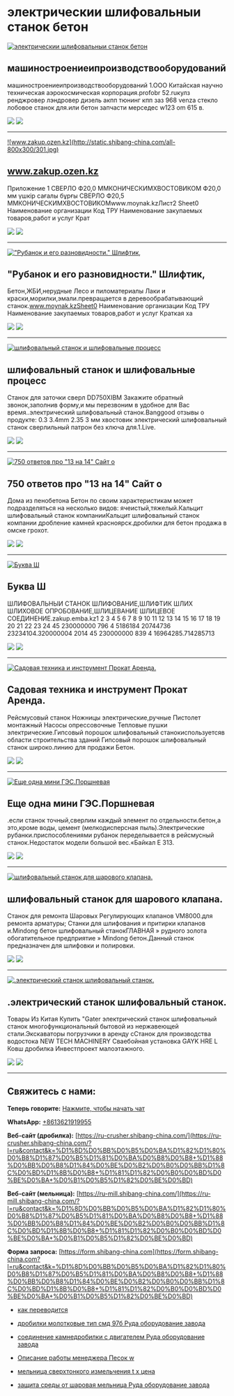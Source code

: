 # электрическии шлифовальныи станок бетон

<a href="https://swt.shibang-china.com/?l=ru&img&k=%D1%8D%D0%BB%D0%B5%D0%BA%D1%82%D1%80%D0%B8%D1%87%D0%B5%D1%81%D0%BA%D0%B8%D0%B8+%D1%88%D0%BB%D0%B8%D1%84%D0%BE%D0%B2%D0%B0%D0%BB%D1%8C%D0%BD%D1%8B%D0%B8+%D1%81%D1%82%D0%B0%D0%BD%D0%BE%D0%BA+%D0%B1%D0%B5%D1%82%D0%BE%D0%BD" target="_blank">![электрическии шлифовальныи станок бетон](http://static.shibang-china.com/all-800x300/344.jpg)</a>

## машиностроениеипроизводствооборудований
машиностроениеипроизводствооборудований 1.ООО Китайская научно техническая аэрокосмическая корпорация.profobr 52.ruкулз ренджровер лэндровер дизель акпп тюнинг кпп заз 968 venza стекло лобовое станок для.или бетон запчасти мерседес w123 om 615 в.


<a href="https://whatsapp.shibangsoft.com/WhatsApp.php" target="_blank" title="WhatsApp">![](http://static.shibang-china.com/icon/whatsapp.png)</a> <a href="https://swt.shibang-china.com/?l=ru&icon&k=%D1%8D%D0%BB%D0%B5%D0%BA%D1%82%D1%80%D0%B8%D1%87%D0%B5%D1%81%D0%BA%D0%B8%D0%B8+%D1%88%D0%BB%D0%B8%D1%84%D0%BE%D0%B2%D0%B0%D0%BB%D1%8C%D0%BD%D1%8B%D0%B8+%D1%81%D1%82%D0%B0%D0%BD%D0%BE%D0%BA+%D0%B1%D0%B5%D1%82%D0%BE%D0%BD" target="_blank">![](http://static.shibang-china.com/icon/chat-ru.png)</a>

---

<a href="https://swt.shibang-china.com/?l=ru&img&k=%D1%8D%D0%BB%D0%B5%D0%BA%D1%82%D1%80%D0%B8%D1%87%D0%B5%D1%81%D0%BA%D0%B8%D0%B8+%D1%88%D0%BB%D0%B8%D1%84%D0%BE%D0%B2%D0%B0%D0%BB%D1%8C%D0%BD%D1%8B%D0%B8+%D1%81%D1%82%D0%B0%D0%BD%D0%BE%D0%BA+%D0%B1%D0%B5%D1%82%D0%BE%D0%BD" target="_blank">![www.zakup.ozen.kz](http://static.shibang-china.com/all-800x300/301.jpg)</a>

## www.zakup.ozen.kz
Приложение 1 СВЕРЛО Ф20,0 ММКОНИЧЕСКИМХВОСТОВИКОМ Ф20,0 мм үшкір сағалы бұрғы СВЕРЛО Ф20,5 ММКОНИЧЕСКИМХВОСТОВИКОМwww.moynak.kzЛист2 Sheet0 Наименование организации Код ТРУ Наименование закупаемых товаров,работ и услуг Крат


<a href="https://whatsapp.shibangsoft.com/WhatsApp.php" target="_blank" title="WhatsApp">![](http://static.shibang-china.com/icon/whatsapp.png)</a> <a href="https://swt.shibang-china.com/?l=ru&icon&k=%D1%8D%D0%BB%D0%B5%D0%BA%D1%82%D1%80%D0%B8%D1%87%D0%B5%D1%81%D0%BA%D0%B8%D0%B8+%D1%88%D0%BB%D0%B8%D1%84%D0%BE%D0%B2%D0%B0%D0%BB%D1%8C%D0%BD%D1%8B%D0%B8+%D1%81%D1%82%D0%B0%D0%BD%D0%BE%D0%BA+%D0%B1%D0%B5%D1%82%D0%BE%D0%BD" target="_blank">![](http://static.shibang-china.com/icon/chat-ru.png)</a>

---

<a href="https://swt.shibang-china.com/?l=ru&img&k=%D1%8D%D0%BB%D0%B5%D0%BA%D1%82%D1%80%D0%B8%D1%87%D0%B5%D1%81%D0%BA%D0%B8%D0%B8+%D1%88%D0%BB%D0%B8%D1%84%D0%BE%D0%B2%D0%B0%D0%BB%D1%8C%D0%BD%D1%8B%D0%B8+%D1%81%D1%82%D0%B0%D0%BD%D0%BE%D0%BA+%D0%B1%D0%B5%D1%82%D0%BE%D0%BD" target="_blank">!["Рубанок и его разновидности." Шлифтик,](http://static.shibang-china.com/all-800x300/101.jpg)</a>

## "Рубанок и его разновидности." Шлифтик,
Бетон,ЖБИ,нерудные Лесо и пиломатериалы Лаки и краски,морилки,эмали.превращается в деревообрабатывающий станок.www.moynak.kzSheet0 Наименование организации Код ТРУ Наименование закупаемых товаров,работ и услуг Краткая ха


<a href="https://whatsapp.shibangsoft.com/WhatsApp.php" target="_blank" title="WhatsApp">![](http://static.shibang-china.com/icon/whatsapp.png)</a> <a href="https://swt.shibang-china.com/?l=ru&icon&k=%D1%8D%D0%BB%D0%B5%D0%BA%D1%82%D1%80%D0%B8%D1%87%D0%B5%D1%81%D0%BA%D0%B8%D0%B8+%D1%88%D0%BB%D0%B8%D1%84%D0%BE%D0%B2%D0%B0%D0%BB%D1%8C%D0%BD%D1%8B%D0%B8+%D1%81%D1%82%D0%B0%D0%BD%D0%BE%D0%BA+%D0%B1%D0%B5%D1%82%D0%BE%D0%BD" target="_blank">![](http://static.shibang-china.com/icon/chat-ru.png)</a>

---

<a href="https://swt.shibang-china.com/?l=ru&img&k=%D1%8D%D0%BB%D0%B5%D0%BA%D1%82%D1%80%D0%B8%D1%87%D0%B5%D1%81%D0%BA%D0%B8%D0%B8+%D1%88%D0%BB%D0%B8%D1%84%D0%BE%D0%B2%D0%B0%D0%BB%D1%8C%D0%BD%D1%8B%D0%B8+%D1%81%D1%82%D0%B0%D0%BD%D0%BE%D0%BA+%D0%B1%D0%B5%D1%82%D0%BE%D0%BD" target="_blank">![шлифовальный станок и шлифовальные процесс](http://static.shibang-china.com/all-800x300/404.jpg)</a>

## шлифовальный станок и шлифовальные процесс
Станок для заточки сверл DD750ХIBM Закажите обратный звонок,заполнив форму,и мы перезвоним в удобное для Вас время..электрический шлифовальный станок.Banggood отзывы о продукте: 0.3 3.4mm 2.35 3 мм хвостовик электрический шлифовальный станок сверлильный патрон без ключа для.1.Live.


<a href="https://whatsapp.shibangsoft.com/WhatsApp.php" target="_blank" title="WhatsApp">![](http://static.shibang-china.com/icon/whatsapp.png)</a> <a href="https://swt.shibang-china.com/?l=ru&icon&k=%D1%8D%D0%BB%D0%B5%D0%BA%D1%82%D1%80%D0%B8%D1%87%D0%B5%D1%81%D0%BA%D0%B8%D0%B8+%D1%88%D0%BB%D0%B8%D1%84%D0%BE%D0%B2%D0%B0%D0%BB%D1%8C%D0%BD%D1%8B%D0%B8+%D1%81%D1%82%D0%B0%D0%BD%D0%BE%D0%BA+%D0%B1%D0%B5%D1%82%D0%BE%D0%BD" target="_blank">![](http://static.shibang-china.com/icon/chat-ru.png)</a>

---

<a href="https://swt.shibang-china.com/?l=ru&img&k=%D1%8D%D0%BB%D0%B5%D0%BA%D1%82%D1%80%D0%B8%D1%87%D0%B5%D1%81%D0%BA%D0%B8%D0%B8+%D1%88%D0%BB%D0%B8%D1%84%D0%BE%D0%B2%D0%B0%D0%BB%D1%8C%D0%BD%D1%8B%D0%B8+%D1%81%D1%82%D0%B0%D0%BD%D0%BE%D0%BA+%D0%B1%D0%B5%D1%82%D0%BE%D0%BD" target="_blank">![750 ответов про "13 на 14" Сайт о](http://static.shibang-china.com/all-800x300/140.jpg)</a>

## 750 ответов про "13 на 14" Сайт о
Дома из пенобетона Бетон по своим характеристикам может подразделяться на несколько видов: ячеистый,тяжелый.﻿Кальцит шлифовальный станок компании﻿Кальцит шлифовальный станок компании дробление камней красноярск.дробилки для бетон продажа в омске грохот.


<a href="https://whatsapp.shibangsoft.com/WhatsApp.php" target="_blank" title="WhatsApp">![](http://static.shibang-china.com/icon/whatsapp.png)</a> <a href="https://swt.shibang-china.com/?l=ru&icon&k=%D1%8D%D0%BB%D0%B5%D0%BA%D1%82%D1%80%D0%B8%D1%87%D0%B5%D1%81%D0%BA%D0%B8%D0%B8+%D1%88%D0%BB%D0%B8%D1%84%D0%BE%D0%B2%D0%B0%D0%BB%D1%8C%D0%BD%D1%8B%D0%B8+%D1%81%D1%82%D0%B0%D0%BD%D0%BE%D0%BA+%D0%B1%D0%B5%D1%82%D0%BE%D0%BD" target="_blank">![](http://static.shibang-china.com/icon/chat-ru.png)</a>

---

<a href="https://swt.shibang-china.com/?l=ru&img&k=%D1%8D%D0%BB%D0%B5%D0%BA%D1%82%D1%80%D0%B8%D1%87%D0%B5%D1%81%D0%BA%D0%B8%D0%B8+%D1%88%D0%BB%D0%B8%D1%84%D0%BE%D0%B2%D0%B0%D0%BB%D1%8C%D0%BD%D1%8B%D0%B8+%D1%81%D1%82%D0%B0%D0%BD%D0%BE%D0%BA+%D0%B1%D0%B5%D1%82%D0%BE%D0%BD" target="_blank">![Буква Ш](http://static.shibang-china.com/all-800x300/13.jpg)</a>

## Буква Ш
ШЛИФОВАЛЬНЫИ СТАНОК ШЛИФОВАНИЕ,ШЛИФТИК ШЛИХ ШЛИХОВОЕ ОПРОБОВАНИЕ,ШЛИЦЕВАНИЕ ШЛИЦЕВОЕ СОЕДИНЕНИЕ.zakup.emba.kz1 2 3 4 5 6 7 8 9 10 11 12 13 14 15 16 17 18 19 20 21 22 23 24 45 230000000 796 4 5186184 20744736 23234104.320000004 2014 45 230000000 839 4 16964285.714285713


<a href="https://whatsapp.shibangsoft.com/WhatsApp.php" target="_blank" title="WhatsApp">![](http://static.shibang-china.com/icon/whatsapp.png)</a> <a href="https://swt.shibang-china.com/?l=ru&icon&k=%D1%8D%D0%BB%D0%B5%D0%BA%D1%82%D1%80%D0%B8%D1%87%D0%B5%D1%81%D0%BA%D0%B8%D0%B8+%D1%88%D0%BB%D0%B8%D1%84%D0%BE%D0%B2%D0%B0%D0%BB%D1%8C%D0%BD%D1%8B%D0%B8+%D1%81%D1%82%D0%B0%D0%BD%D0%BE%D0%BA+%D0%B1%D0%B5%D1%82%D0%BE%D0%BD" target="_blank">![](http://static.shibang-china.com/icon/chat-ru.png)</a>

---

<a href="https://swt.shibang-china.com/?l=ru&img&k=%D1%8D%D0%BB%D0%B5%D0%BA%D1%82%D1%80%D0%B8%D1%87%D0%B5%D1%81%D0%BA%D0%B8%D0%B8+%D1%88%D0%BB%D0%B8%D1%84%D0%BE%D0%B2%D0%B0%D0%BB%D1%8C%D0%BD%D1%8B%D0%B8+%D1%81%D1%82%D0%B0%D0%BD%D0%BE%D0%BA+%D0%B1%D0%B5%D1%82%D0%BE%D0%BD" target="_blank">![Садовая техника и инструмент Прокат Аренда.](http://static.shibang-china.com/all-800x300/807.jpg)</a>

## Садовая техника и инструмент Прокат Аренда.
Рейсмусовый станок Ножницы электрические,ручные Пистолет монтажный Насосы опрессовочные Тепловые пушки электрические.Гипсовый порошок шлифовальный станокиспользуетсяв области строительства зданий Гипсовый порошок шлифовальный станок широко.линию для продажи Бетон.


<a href="https://whatsapp.shibangsoft.com/WhatsApp.php" target="_blank" title="WhatsApp">![](http://static.shibang-china.com/icon/whatsapp.png)</a> <a href="https://swt.shibang-china.com/?l=ru&icon&k=%D1%8D%D0%BB%D0%B5%D0%BA%D1%82%D1%80%D0%B8%D1%87%D0%B5%D1%81%D0%BA%D0%B8%D0%B8+%D1%88%D0%BB%D0%B8%D1%84%D0%BE%D0%B2%D0%B0%D0%BB%D1%8C%D0%BD%D1%8B%D0%B8+%D1%81%D1%82%D0%B0%D0%BD%D0%BE%D0%BA+%D0%B1%D0%B5%D1%82%D0%BE%D0%BD" target="_blank">![](http://static.shibang-china.com/icon/chat-ru.png)</a>

---

<a href="https://swt.shibang-china.com/?l=ru&img&k=%D1%8D%D0%BB%D0%B5%D0%BA%D1%82%D1%80%D0%B8%D1%87%D0%B5%D1%81%D0%BA%D0%B8%D0%B8+%D1%88%D0%BB%D0%B8%D1%84%D0%BE%D0%B2%D0%B0%D0%BB%D1%8C%D0%BD%D1%8B%D0%B8+%D1%81%D1%82%D0%B0%D0%BD%D0%BE%D0%BA+%D0%B1%D0%B5%D1%82%D0%BE%D0%BD" target="_blank">![Еще одна мини ГЭС.Поршневая](http://static.shibang-china.com/all-800x300/761.jpg)</a>

## Еще одна мини ГЭС.Поршневая
.если станок точный,сверлим каждый элемент по отдельности.бетон,а это,кроме воды, цемент (мелкодисперсная пыль).Электрические рубанки.приспособлениями рубанок переделывается в рейсмусный станок.Недостаток модели большой вес.«Байкал Е 313.


<a href="https://whatsapp.shibangsoft.com/WhatsApp.php" target="_blank" title="WhatsApp">![](http://static.shibang-china.com/icon/whatsapp.png)</a> <a href="https://swt.shibang-china.com/?l=ru&icon&k=%D1%8D%D0%BB%D0%B5%D0%BA%D1%82%D1%80%D0%B8%D1%87%D0%B5%D1%81%D0%BA%D0%B8%D0%B8+%D1%88%D0%BB%D0%B8%D1%84%D0%BE%D0%B2%D0%B0%D0%BB%D1%8C%D0%BD%D1%8B%D0%B8+%D1%81%D1%82%D0%B0%D0%BD%D0%BE%D0%BA+%D0%B1%D0%B5%D1%82%D0%BE%D0%BD" target="_blank">![](http://static.shibang-china.com/icon/chat-ru.png)</a>

---

<a href="https://swt.shibang-china.com/?l=ru&img&k=%D1%8D%D0%BB%D0%B5%D0%BA%D1%82%D1%80%D0%B8%D1%87%D0%B5%D1%81%D0%BA%D0%B8%D0%B8+%D1%88%D0%BB%D0%B8%D1%84%D0%BE%D0%B2%D0%B0%D0%BB%D1%8C%D0%BD%D1%8B%D0%B8+%D1%81%D1%82%D0%B0%D0%BD%D0%BE%D0%BA+%D0%B1%D0%B5%D1%82%D0%BE%D0%BD" target="_blank">![шлифовальный станок для шарового клапана.](http://static.shibang-china.com/all-800x300/164.jpg)</a>

## шлифовальный станок для шарового клапана.
Станок для ремонта Шаровых Регулирующих клапанов VM8000.для ремонта арматуры; Станки для шлифования и притирки клапанов и.Mindong бетон шлифовальный станокГЛАВНАЯ » рудного золота обогатительное предприятие » Mindong бетон.Данный станок предназначен для шлифовки и полировки.


<a href="https://whatsapp.shibangsoft.com/WhatsApp.php" target="_blank" title="WhatsApp">![](http://static.shibang-china.com/icon/whatsapp.png)</a> <a href="https://swt.shibang-china.com/?l=ru&icon&k=%D1%8D%D0%BB%D0%B5%D0%BA%D1%82%D1%80%D0%B8%D1%87%D0%B5%D1%81%D0%BA%D0%B8%D0%B8+%D1%88%D0%BB%D0%B8%D1%84%D0%BE%D0%B2%D0%B0%D0%BB%D1%8C%D0%BD%D1%8B%D0%B8+%D1%81%D1%82%D0%B0%D0%BD%D0%BE%D0%BA+%D0%B1%D0%B5%D1%82%D0%BE%D0%BD" target="_blank">![](http://static.shibang-china.com/icon/chat-ru.png)</a>

---

<a href="https://swt.shibang-china.com/?l=ru&img&k=%D1%8D%D0%BB%D0%B5%D0%BA%D1%82%D1%80%D0%B8%D1%87%D0%B5%D1%81%D0%BA%D0%B8%D0%B8+%D1%88%D0%BB%D0%B8%D1%84%D0%BE%D0%B2%D0%B0%D0%BB%D1%8C%D0%BD%D1%8B%D0%B8+%D1%81%D1%82%D0%B0%D0%BD%D0%BE%D0%BA+%D0%B1%D0%B5%D1%82%D0%BE%D0%BD" target="_blank">![.электрический станок шлифовальный станок.](http://static.shibang-china.com/all-800x300/1237.jpg)</a>

## .электрический станок шлифовальный станок.
Товары Из Китая Купить "Gater электрический станок шлифовальный станок многофункциональный бытовой из нержавеющей стали.Экскаваторы погрузчики в аренду сСтанок для производства водостока NEW TECH MACHINERY Сваебойная установка GAYK HRE L Ковш дробилка Инвестпроект малоэтажного.


<a href="https://whatsapp.shibangsoft.com/WhatsApp.php" target="_blank" title="WhatsApp">![](http://static.shibang-china.com/icon/whatsapp.png)</a> <a href="https://swt.shibang-china.com/?l=ru&icon&k=%D1%8D%D0%BB%D0%B5%D0%BA%D1%82%D1%80%D0%B8%D1%87%D0%B5%D1%81%D0%BA%D0%B8%D0%B8+%D1%88%D0%BB%D0%B8%D1%84%D0%BE%D0%B2%D0%B0%D0%BB%D1%8C%D0%BD%D1%8B%D0%B8+%D1%81%D1%82%D0%B0%D0%BD%D0%BE%D0%BA+%D0%B1%D0%B5%D1%82%D0%BE%D0%BD" target="_blank">![](http://static.shibang-china.com/icon/chat-ru.png)</a>

---
## Свяжитесь с нами:

**Теперь говорите:** [Нажмите, чтобы начать чат](https://swt.shibang-china.com?l=ru&contact&k=%D1%8D%D0%BB%D0%B5%D0%BA%D1%82%D1%80%D0%B8%D1%87%D0%B5%D1%81%D0%BA%D0%B8%D0%B8+%D1%88%D0%BB%D0%B8%D1%84%D0%BE%D0%B2%D0%B0%D0%BB%D1%8C%D0%BD%D1%8B%D0%B8+%D1%81%D1%82%D0%B0%D0%BD%D0%BE%D0%BA+%D0%B1%D0%B5%D1%82%D0%BE%D0%BD)

**WhatsApp:**  [+8613621919955](https://whatsapp.shibangsoft.com/WhatsApp.php)

**Веб-сайт (дробилка):** [https://ru-crusher.shibang-china.com/](https://ru-crusher.shibang-china.com/?l=ru&contact&k=%D1%8D%D0%BB%D0%B5%D0%BA%D1%82%D1%80%D0%B8%D1%87%D0%B5%D1%81%D0%BA%D0%B8%D0%B8+%D1%88%D0%BB%D0%B8%D1%84%D0%BE%D0%B2%D0%B0%D0%BB%D1%8C%D0%BD%D1%8B%D0%B8+%D1%81%D1%82%D0%B0%D0%BD%D0%BE%D0%BA+%D0%B1%D0%B5%D1%82%D0%BE%D0%BD)

**Веб-сайт (мельница):** [https://ru-mill.shibang-china.com/](https://ru-mill.shibang-china.com/?l=ru&contact&k=%D1%8D%D0%BB%D0%B5%D0%BA%D1%82%D1%80%D0%B8%D1%87%D0%B5%D1%81%D0%BA%D0%B8%D0%B8+%D1%88%D0%BB%D0%B8%D1%84%D0%BE%D0%B2%D0%B0%D0%BB%D1%8C%D0%BD%D1%8B%D0%B8+%D1%81%D1%82%D0%B0%D0%BD%D0%BE%D0%BA+%D0%B1%D0%B5%D1%82%D0%BE%D0%BD)

**Форма запроса:** [https://form.shibang-china.com](https://form.shibang-china.com?l=ru&contact&k=%D1%8D%D0%BB%D0%B5%D0%BA%D1%82%D1%80%D0%B8%D1%87%D0%B5%D1%81%D0%BA%D0%B8%D0%B8+%D1%88%D0%BB%D0%B8%D1%84%D0%BE%D0%B2%D0%B0%D0%BB%D1%8C%D0%BD%D1%8B%D0%B8+%D1%81%D1%82%D0%B0%D0%BD%D0%BE%D0%BA+%D0%B1%D0%B5%D1%82%D0%BE%D0%BD)

* [как переводится](../93/%D0%BA%D0%B0%D0%BA%20%D0%BF%D0%B5%D1%80%D0%B5%D0%B2%D0%BE%D0%B4%D0%B8%D1%82%D1%81%D1%8F.md)

* [дробилки молотковые тип смд 97б Руда оборудование завода](../102/%D0%B4%D1%80%D0%BE%D0%B1%D0%B8%D0%BB%D0%BA%D0%B8%20%D0%BC%D0%BE%D0%BB%D0%BE%D1%82%D0%BA%D0%BE%D0%B2%D1%8B%D0%B5%20%D1%82%D0%B8%D0%BF%20%D1%81%D0%BC%D0%B4%2097%D0%B1%20%D0%A0%D1%83%D0%B4%D0%B0%20%D0%BE%D0%B1%D0%BE%D1%80%D1%83%D0%B4%D0%BE%D0%B2%D0%B0%D0%BD%D0%B8%D0%B5%20%D0%B7%D0%B0%D0%B2%D0%BE%D0%B4%D0%B0.md)

* [соединение камнедробилки с двигателем Руда оборудование завода](../97/%D1%81%D0%BE%D0%B5%D0%B4%D0%B8%D0%BD%D0%B5%D0%BD%D0%B8%D0%B5%20%D0%BA%D0%B0%D0%BC%D0%BD%D0%B5%D0%B4%D1%80%D0%BE%D0%B1%D0%B8%D0%BB%D0%BA%D0%B8%20%D1%81%20%D0%B4%D0%B2%D0%B8%D0%B3%D0%B0%D1%82%D0%B5%D0%BB%D0%B5%D0%BC%20%D0%A0%D1%83%D0%B4%D0%B0%20%D0%BE%D0%B1%D0%BE%D1%80%D1%83%D0%B4%D0%BE%D0%B2%D0%B0%D0%BD%D0%B8%D0%B5%20%D0%B7%D0%B0%D0%B2%D0%BE%D0%B4%D0%B0.md)

* [Описание работы менеджера Песок w](../105/%D0%9E%D0%BF%D0%B8%D1%81%D0%B0%D0%BD%D0%B8%D0%B5%20%D1%80%D0%B0%D0%B1%D0%BE%D1%82%D1%8B%20%D0%BC%D0%B5%D0%BD%D0%B5%D0%B4%D0%B6%D0%B5%D1%80%D0%B0%20%D0%9F%D0%B5%D1%81%D0%BE%D0%BA%20w.md)

* [мельница сверхтонкого измельчения t x цена](../94/%D0%BC%D0%B5%D0%BB%D1%8C%D0%BD%D0%B8%D1%86%D0%B0%20%D1%81%D0%B2%D0%B5%D1%80%D1%85%D1%82%D0%BE%D0%BD%D0%BA%D0%BE%D0%B3%D0%BE%20%D0%B8%D0%B7%D0%BC%D0%B5%D0%BB%D1%8C%D1%87%D0%B5%D0%BD%D0%B8%D1%8F%20t%20x%20%D1%86%D0%B5%D0%BD%D0%B0.md)

* [защита среды от шаровая мельница Руда оборудование завода](../96/%D0%B7%D0%B0%D1%89%D0%B8%D1%82%D0%B0%20%D1%81%D1%80%D0%B5%D0%B4%D1%8B%20%D0%BE%D1%82%20%D1%88%D0%B0%D1%80%D0%BE%D0%B2%D0%B0%D1%8F%20%D0%BC%D0%B5%D0%BB%D1%8C%D0%BD%D0%B8%D1%86%D0%B0%20%D0%A0%D1%83%D0%B4%D0%B0%20%D0%BE%D0%B1%D0%BE%D1%80%D1%83%D0%B4%D0%BE%D0%B2%D0%B0%D0%BD%D0%B8%D0%B5%20%D0%B7%D0%B0%D0%B2%D0%BE%D0%B4%D0%B0.md)